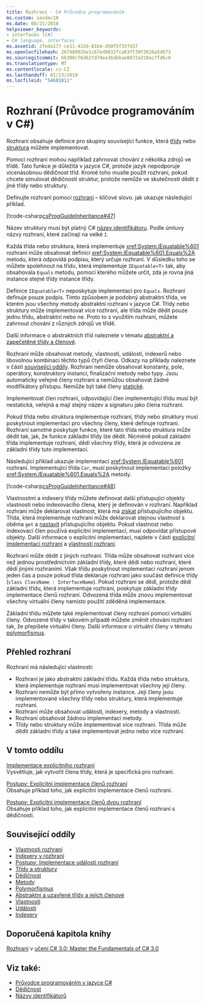 ```yaml
---
title: Rozhraní - C# Průvodce programováním
ms.custom: seodec18
ms.date: 08/21/2018
helpviewer_keywords:
- interfaces [C#]
- C# language, interfaces
ms.assetid: 2feda177-ce11-432d-81b4-d50f5f35fd37
ms.openlocfilehash: 26748902be1c67ed8032fca63ff39f3626a5d673
ms.sourcegitcommit: 6b308cf6d627d78ee36dbbae8972a310ac7fd6c8
ms.translationtype: MT
ms.contentlocale: cs-CZ
ms.lasthandoff: 01/23/2019
ms.locfileid: "54681811"
---
```

# <a name="interfaces-c-programming-guide"></a>Rozhraní (Průvodce programováním v C#)

Rozhraní obsahuje definice pro skupiny související funkce, která [třídy](../../language-reference/keywords/class.md) nebo [struktura](../../language-reference/keywords/struct.md) můžete implementovat.
  
Pomocí rozhraní mohou například zahrnovat chování z několika zdrojů ve třídě. Tato funkce je důležitá v jazyce C#, protože jazyk nepodporuje vícenásobnou dědičnost tříd. Kromě toho musíte použít rozhraní, pokud chcete simulovat dědičnosti struktur, protože nemůže ve skutečnosti dědit z jiné třídy nebo struktury.  
  
Definujte rozhraní pomocí [rozhraní](../../language-reference/keywords/interface.md) – klíčové slovo. jak ukazuje následující příklad.  
  
[!code-csharp[csProgGuideInheritance#47](../classes-and-structs/codesnippet/CSharp/interfaces_1.cs)]  

Název struktury musí být platný C# [název identifikátoru](../inside-a-program/identifier-names.md). Podle úmluvy názvy rozhraní, které začínají na velké `I`.

Každá třída nebo struktura, která implementuje <xref:System.IEquatable%601> rozhraní může obsahovat definici <xref:System.IEquatable%601.Equals%2A> metodu, která odpovídá podpisu, který určuje rozhraní. V důsledku toho se můžete spolehnout na třídu, která implementuje `IEquatable<T>` tak, aby obsahovala `Equals` metodu, pomocí kterého můžete určit, zda je rovna jiná instance stejné třídy instance třídy.  
  
Definice `IEquatable<T>` neposkytuje implementaci pro `Equals`. Rozhraní definuje pouze podpis. Tímto způsobem je podobný abstraktní třída, ve kterém jsou všechny metody abstraktní rozhraní v jazyce C#. Třídy nebo struktury může implementovat více rozhraní, ale třída může dědit pouze jednu třídu, abstraktní nebo ne. Proto to s využitím rozhraní, můžete zahrnout chování z různých zdrojů ve třídě.  
  
Další informace o abstraktních tříd naleznete v tématu [abstraktní a zapečetěné třídy a členové](../classes-and-structs/abstract-and-sealed-classes-and-class-members.md).  
  
Rozhraní může obsahovat metody, vlastnosti, události, indexerů nebo libovolnou kombinaci těchto typů čtyři člena. Odkazy na příklady naleznete v části [související oddíly](../interfaces/index.md#BKMK_RelatedSections). Rozhraní nemůže obsahovat konstanty, pole, operátory, konstruktory instancí, finalizační metody nebo typy. Jsou automaticky veřejné členy rozhraní a nemůžou obsahovat žádné modifikátory přístupu. Nemůže být také členy [statické](../../language-reference/keywords/static.md).  
  
Implementovat člen rozhraní, odpovídající člen implementující třídu musí být nestatická, veřejná a mají stejný název a signaturu jako člena rozhraní.  
  
Pokud třída nebo struktura implementuje rozhraní, třídy nebo struktury musí poskytnout implementaci pro všechny členy, které definuje rozhraní. Rozhraní samotné poskytuje funkce, které tato třída nebo struktura může dědit tak, jak, že funkce základní třídy lze dědit. Nicméně pokud základní třída implementuje rozhraní, dědí všechny třídy, která je odvozena ze základní třídy tuto implementaci.  
  
Následující příklad ukazuje implementaci <xref:System.IEquatable%601> rozhraní. Implementující třída `Car`, musí poskytnout implementaci položky <xref:System.IEquatable%601.Equals%2A> metody.  
  
[!code-csharp[csProgGuideInheritance#48](../classes-and-structs/codesnippet/CSharp/interfaces_2.cs)]  
  
Vlastnostmi a indexery třídy můžete definovat další přistupující objekty vlastnosti nebo indexovacího člena, který je definován v rozhraní. Například rozhraní může deklarovat vlastnost, která má [získat](../../language-reference/keywords/get.md) přistupujícího objektu. Třída, která implementuje rozhraní může deklarovat stejnou vlastnost s oběma `get` a [nastavit](../../language-reference/keywords/set.md) přistupujícího objektu. Pokud vlastnost nebo indexovací člen používá explicitní implementaci, musí odpovídat přístupové objekty. Další informace o explicitní implementaci, najdete v části [explicitní implementaci rozhraní](explicit-interface-implementation.md) a [vlastností rozhraní](../classes-and-structs/interface-properties.md).  

Rozhraní může dědit z jiných rozhraní. Třída může obsahovat rozhraní více než jednou prostřednictvím základní třídy, které dědí nebo rozhraní, které dědí jinými rozhraními. Však třídu poskytnout implementaci rozhraní jenom jeden čas a pouze pokud třída deklaruje rozhraní jako součást definice třídy (`class ClassName : InterfaceName`). Pokud rozhraní se dědí, protože dědí základní třídu, která implementuje rozhraní, poskytuje základní třídy implementace členů rozhraní. Odvozená třída může znovu implementovat všechny virtuální členy namísto použití zděděná implementace.  
  
Základní třídu můžete také implementovat členy rozhraní pomocí virtuální členy. Odvozené třídy v takovém případě můžete změnit chování rozhraní tak, že přepíšete virtuální členy. Další informace o virtuální členy v tématu [polymorfismus](../classes-and-structs/polymorphism.md).  
  
## <a name="interfaces-summary"></a>Přehled rozhraní

Rozhraní má následující vlastnosti:  

- Rozhraní je jako abstraktní základní třídu. Každá třída nebo struktura, která implementuje rozhraní musí implementovat všechny její členy.
- Rozhraní nemůže být přímo vytvořeny instance. Její členy jsou implementované všechny třídy nebo struktury, která implementuje rozhraní.
- Rozhraní může obsahovat události, indexery, metody a vlastnosti.
- Rozhraní obsahovat žádnou implementaci metody.
- Třídy nebo struktury může implementovat více rozhraní. Třída může dědit základní třídy a také implementovat jedno nebo více rozhraní.

## <a name="in-this-section"></a>V tomto oddílu

[Implementace explicitního rozhraní](explicit-interface-implementation.md)  
 Vysvětluje, jak vytvořit člena třídy, která je specifická pro rozhraní.  
  
 [Postupy: Explicitní implementace členů rozhraní](how-to-explicitly-implement-interface-members.md)  
 Obsahuje příklad toho, jak explicitní implementace členů rozhraní.  
  
 [Postupy: Explicitní implementace členů dvou rozhraní](how-to-explicitly-implement-members-of-two-interfaces.md)  
 Obsahuje příklad toho, jak explicitní implementace členů rozhraní s dědičnosti.  
  
##  <a name="BKMK_RelatedSections"></a> Související oddíly

- [Vlastnosti rozhraní](../classes-and-structs/interface-properties.md)  
- [Indexery v rozhraní](../indexers/indexers-in-interfaces.md)  
- [Postupy:  Implementace událostí rozhraní](../events/how-to-implement-interface-events.md)  
- [Třídy a struktury](../classes-and-structs/index.md)  
- [Dědičnost](../classes-and-structs/inheritance.md)  
- [Metody](../classes-and-structs/methods.md)  
- [Polymorfismus](../classes-and-structs/polymorphism.md)  
- [Abstraktní a uzavřené třídy a jejich členové](../classes-and-structs/abstract-and-sealed-classes-and-class-members.md)  
- [Vlastnosti](../classes-and-structs/properties.md)  
- [Události](../events/index.md)  
- [Indexery](../indexers/index.md)  
  
## <a name="featured-book-chapter"></a>Doporučená kapitola knihy

[Rozhraní](https://docs.microsoft.com/previous-versions/visualstudio/visual-studio-2008/ff652489%28v%3Dorm.10%29) v [učení C# 3.0: Master the Fundamentals of C# 3.0](https://docs.microsoft.com/previous-versions/visualstudio/visual-studio-2008/ff652493%28v%253dorm.10%29)

## <a name="see-also"></a>Viz také:

- [Průvodce programováním v jazyce C#](../index.md)
- [Dědičnost](../classes-and-structs/inheritance.md)
- [Názvy identifikátorů](../inside-a-program/identifier-names.md)
